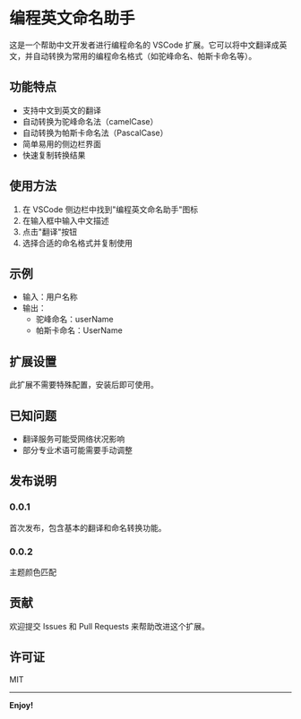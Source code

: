 # 编程英文命名助手

这是一个帮助中文开发者进行编程命名的 VSCode 扩展。它可以将中文翻译成英文，并自动转换为常用的编程命名格式（如驼峰命名、帕斯卡命名等）。

## 功能特点

- 支持中文到英文的翻译
- 自动转换为驼峰命名法（camelCase）
- 自动转换为帕斯卡命名法（PascalCase）
- 简单易用的侧边栏界面
- 快速复制转换结果

## 使用方法

1. 在 VSCode 侧边栏中找到"编程英文命名助手"图标
2. 在输入框中输入中文描述
3. 点击"翻译"按钮
4. 选择合适的命名格式并复制使用

## 示例

- 输入：用户名称
- 输出：
  - 驼峰命名：userName
  - 帕斯卡命名：UserName

## 扩展设置

此扩展不需要特殊配置，安装后即可使用。

## 已知问题

- 翻译服务可能受网络状况影响
- 部分专业术语可能需要手动调整

## 发布说明

### 0.0.1

首次发布，包含基本的翻译和命名转换功能。

### 0.0.2

主题颜色匹配

## 贡献

欢迎提交 Issues 和 Pull Requests 来帮助改进这个扩展。

## 许可证

MIT

---

**Enjoy!**
